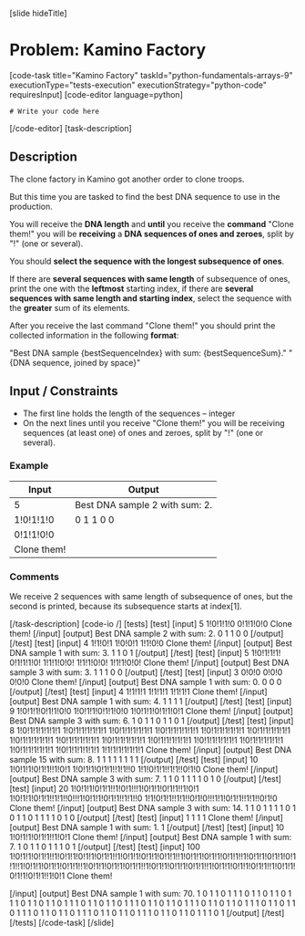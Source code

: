 [slide hideTitle]
# Problem: Kamino Factory
[code-task title="Kamino Factory" taskId="python-fundamentals-arrays-9" executionType="tests-execution" executionStrategy="python-code" requiresInput]
[code-editor language=python]
```
# Write your code here
```
[/code-editor]
[task-description]
## Description
The clone factory in Kamino got another order to clone troops.

But this time you are tasked to find the best DNA sequence to use in the production.

You will receive the **DNA length** and **until** you receive the **command** "Clone them!" you will be **receiving** a **DNA sequences of ones and zeroes**, split by "!" (one or several).

You should **select the sequence with the longest subsequence of ones**.

If there are **several sequences with same length** of subsequence of ones, print the one with the **leftmost** starting index, if there are **several sequences with same length and starting index**, select the sequence with the **greater** sum of its elements.

After you receive the last command "Clone them!" you should print the collected information in the following **format**:

"Best DNA sample \{bestSequenceIndex\} with sum: \{bestSequenceSum\}."
"{DNA sequence, joined by space\}"

## Input / Constraints
- The first line holds the length of the sequences – integer
- On the next lines until you receive "Clone them!" you will be receiving sequences (at least one) of ones and zeroes, split by "!" (one or several).

### Example
| **Input** | **Output** |
| --- | --- |
| 5 | Best DNA sample 2 with sum: 2. |
| 1!0!1!1!0 | 0 1 1 0 0 |
| 0!1!1!0!0 | |
| Clone them! | |

### Comments
We receive 2 sequences with same length of subsequence of ones, but the second is printed, because its subsequence starts at index\[1\].

[/task-description]
[code-io /]
[tests]
[test]
[input]
5
1!0!1!1!0
0!1!1!0!0
Clone them!
[/input]
[output]
Best DNA sample 2 with sum: 2.
0 1 1 0 0
[/output]
[/test]
[test]
[input]
4
1!1!0!1
1!0!0!1
1!1!0!0
Clone them!
[/input]
[output]
Best DNA sample 1 with sum: 3.
1 1 0 1
[/output]
[/test]
[test]
[input]
5
1!0!1!1!1!
0!1!1!1!0!
1!1!1!0!0!
1!1!1!0!0!
1!1!1!0!0!
Clone them!
[/input]
[output]
Best DNA sample 3 with sum: 3.
1 1 1 0 0
[/output]
[/test]
[test]
[input]
3
0!0!0
0!0!0
0!0!0
Clone them!
[/input]
[output]
Best DNA sample 1 with sum: 0.
0 0 0
[/output]
[/test]
[test]
[input]
4
1!1!1!1
1!1!1!1
1!1!1!1
Clone them!
[/input]
[output]
Best DNA sample 1 with sum: 4.
1 1 1 1
[/output]
[/test]
[test]
[input]
9
1!0!1!1!0!1!1!0!0
1!0!1!1!0!1!1!0!0
1!0!1!1!0!1!1!0!1
Clone them!
[/input]
[output]
Best DNA sample 3 with sum: 6.
1 0 1 1 0 1 1 0 1
[/output]
[/test]
[test]
[input]
8
1!0!1!1!1!1!1!1
1!0!1!1!1!1!1!1
1!0!1!1!1!1!1!1
1!0!1!1!1!1!1!1
1!0!1!1!1!1!1!1
1!0!1!1!1!1!1!1
1!0!1!1!1!1!1!1
1!0!1!1!1!1!1!1
1!0!1!1!1!1!1!1
1!0!1!1!1!1!1!1
1!0!1!1!1!1!1!1
1!0!1!1!1!1!1!1
1!0!1!1!1!1!1!1
1!0!1!1!1!1!1!1
1!1!1!1!1!1!1!1
Clone them!
[/input]
[output]
Best DNA sample 15 with sum: 8.
1 1 1 1 1 1 1 1
[/output]
[/test]
[test]
[input]
10
1!0!1!1!0!1!1!!1!0!1
1!0!1!1!0!1!1!!1!1!!0
1!1!0!1!1!!1!1!!0!1!0
Clone them!
[/input]
[output]
Best DNA sample 3 with sum: 7.
1 1 0 1 1 1 1 0 1 0
[/output]
[/test]
[test]
[input]
20
1!0!1!1!0!1!1!!1!0!1!!!1!0!1!1!0!1!1!!1!0!1
1!0!1!1!0!1!1!!1!1!!0!!!1!0!1!1!0!1!1!!1!1!!0
1!1!0!1!1!!1!1!!0!1!0!!!1!1!0!1!1!!1!1!!0!1!0
Clone them!
[/input]
[output]
Best DNA sample 3 with sum: 14.
1 1 0 1 1 1 1 0 1 0 1 1 0 1 1 1 1 0 1 0
[/output]
[/test]
[test]
[input]
1
1
1
1
Clone them!
[/input]
[output]
Best DNA sample 1 with sum: 1.
1
[/output]
[/test]
[test]
[input]
10
1!0!1!1!0!1!1!!1!0!1
Clone them!
[/input]
[output]
Best DNA sample 1 with sum: 7.
1 0 1 1 0 1 1 1 0 1
[/output]
[/test]
[test]
[input]
100
1!0!1!1!0!1!1!!1!0!1!1!0!1!1!0!1!1!!1!0!1!1!0!1!1!0!1!1!!1!0!1!1!0!1!1!0!1!1!!1!0!1!1!0!1!1!0!1!1!!1!0!1!1!0!1!1!0!1!1!!1!0!1!1!0!1!1!0!1!1!!1!0!1!1!0!1!1!0!1!1!!1!0!1!1!0!1!1!0!1!1!!1!0!1!1!0!1!1!0!1!1!!1!0!1
Clone them!

[/input]
[output]
Best DNA sample 1 with sum: 70.
1 0 1 1 0 1 1 1 0 1 1 0 1 1 0 1 1 1 0 1 1 0 1 1 0 1 1 1 0 1 1 0 1 1 0 1 1 1 0 1 1 0 1 1 0 1 1 1 0 1 1 0 1 1 0 1 1 1 0 1 1 0 1 1 0 1 1 1 0 1 1 0 1 1 0 1 1 1 0 1 1 0 1 1 0 1 1 1 0 1 1 0 1 1 0 1 1 1 0 1
[/output]
[/test]
[/tests]
[/code-task]
[/slide]